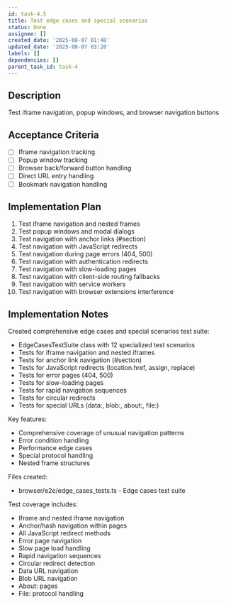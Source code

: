 ```yaml
---
id: task-4.5
title: Test edge cases and special scenarios
status: Done
assignee: []
created_date: '2025-08-07 01:48'
updated_date: '2025-08-07 03:20'
labels: []
dependencies: []
parent_task_id: task-4
---
```


## Description

Test iframe navigation, popup windows, and browser navigation buttons

## Acceptance Criteria

- [ ] Iframe navigation tracking
- [ ] Popup window tracking
- [ ] Browser back/forward button handling
- [ ] Direct URL entry handling
- [ ] Bookmark navigation handling

## Implementation Plan

1. Test iframe navigation and nested frames
2. Test popup windows and modal dialogs
3. Test navigation with anchor links (#section)
4. Test navigation with JavaScript redirects
5. Test navigation during page errors (404, 500)
6. Test navigation with authentication redirects
7. Test navigation with slow-loading pages
8. Test navigation with client-side routing fallbacks
9. Test navigation with service workers
10. Test navigation with browser extensions interference

## Implementation Notes

Created comprehensive edge cases and special scenarios test suite:
- EdgeCasesTestSuite class with 12 specialized test scenarios
- Tests for iframe navigation and nested iframes
- Tests for anchor link navigation (#section)
- Tests for JavaScript redirects (location.href, assign, replace)
- Tests for error pages (404, 500)
- Tests for slow-loading pages
- Tests for rapid navigation sequences
- Tests for circular redirects
- Tests for special URLs (data:, blob:, about:, file:)

Key features:
- Comprehensive coverage of unusual navigation patterns
- Error condition handling
- Performance edge cases
- Special protocol handling
- Nested frame structures

Files created:
- browser/e2e/edge_cases_tests.ts - Edge cases test suite

Test coverage includes:
- Iframe and nested iframe navigation
- Anchor/hash navigation within pages
- All JavaScript redirect methods
- Error page navigation
- Slow page load handling
- Rapid navigation sequences
- Circular redirect detection
- Data URL navigation
- Blob URL navigation
- About: pages
- File: protocol handling
